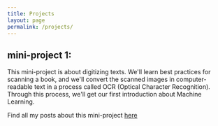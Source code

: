 ```yaml
---
title: Projects
layout: page
permalink: /projects/
---
```


## mini-project 1: 

This mini-project is about digitizing texts.
We'll learn best practices for scanning a book, and we'll convert the scanned images in computer-readable text in a process called OCR (Optical Character Recognition). Through this process, we'll get our first introduction about Machine Learning.

Find all my posts about this mini-project [here](/categories/#project1)